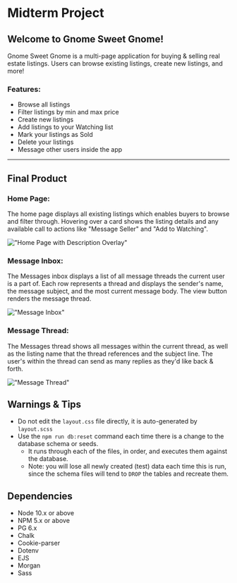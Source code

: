 Midterm Project
=========
## Welcome to Gnome Sweet Gnome!
Gnome Sweet Gnome is a multi-page application for buying & selling real estate listings. Users can browse existing listings, create new listings, and more! 

### Features: 
- Browse all listings
- Filter listings by min and max price
- Create new listings
- Add listings to your Watching list
- Mark your listings as Sold
- Delete your listings
- Message other users inside the app

------

## Final Product

### Home Page:
The home page displays all existing listings which enables buyers to browse and filter through. Hovering over a card shows the listing details and any available call to actions like "Message Seller" and "Add to Watching".

!["Home Page with Description Overlay"](https://github.com/sjoliver/marketplace-midterm-project/blob/master/planning/images/home-page-overlay.png?raw=true)

### Message Inbox:
The Messages inbox displays a list of all message threads the current user is a part of. Each row represents a thread and displays the sender's name, the message subject, and the most current message body. The view button renders the message thread.

!["Message Inbox"](https://github.com/sjoliver/marketplace-midterm-project/blob/master/planning/images/message-index.png?raw=true)

### Message Thread:
The Messages thread shows all messages within the current thread, as well as the listing name that the thread references and the subject line. The user's within the thread can send as many replies as they'd like back & forth.

!["Message Thread"](https://github.com/sjoliver/marketplace-midterm-project/blob/master/planning/images/message-thread.png?raw=true)


## Warnings & Tips

- Do not edit the `layout.css` file directly, it is auto-generated by `layout.scss`
- Use the `npm run db:reset` command each time there is a change to the database schema or seeds. 
  - It runs through each of the files, in order, and executes them against the database. 
  - Note: you will lose all newly created (test) data each time this is run, since the schema files will tend to `DROP` the tables and recreate them.

## Dependencies

- Node 10.x or above
- NPM 5.x or above
- PG 6.x
- Chalk
- Cookie-parser
- Dotenv
- EJS
- Morgan
- Sass
